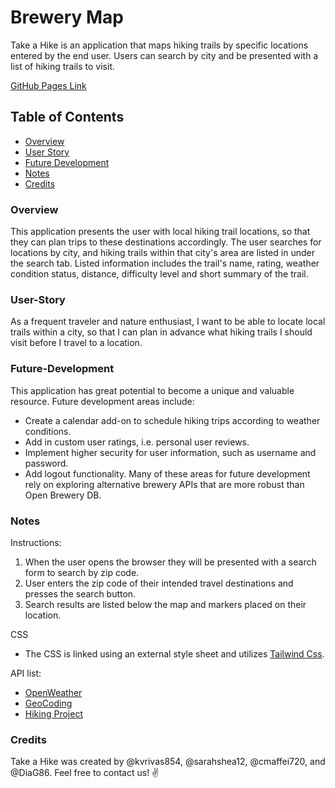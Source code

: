 # Brewery Map

Take a Hike is an application that maps hiking trails by specific locations entered by the end user. Users can search by city and be presented with a list of hiking trails to visit.

[GitHub Pages Link](https://kvrivas854.github.io/take-a-hike/)

## Table of Contents
- [Overview](#Overview)
- [User Story](#User-Story)
- [Future Development](#Future-Development)
- [Notes](#Notes)
- [Credits](#Credits)

### Overview
This application presents the user with local hiking trail locations, so that they can plan trips to these destinations accordingly.
The user searches for locations by city, and hiking trails within that city's area are listed in under the search tab. Listed information includes the trail's name, rating, weather condition status, distance, difficulty level and short summary of the trail.

### User-Story
As a frequent traveler and nature enthusiast, 
I want to be able to locate local trails within a city, 
so that I can plan in advance what hiking trails I should visit before I travel to a location.

### Future-Development
This application has great potential to become a unique and valuable resource. Future development areas include:

- Create a calendar add-on to schedule hiking trips according to weather conditions.
- Add in custom user ratings, i.e. personal user reviews.
- Implement higher security for user information, such as username and password.
- Add logout functionality.
Many of these areas for future development rely on exploring alternative brewery APIs that are more robust than Open Brewery DB.

### Notes

Instructions:
1. When the user opens the browser they will be presented with a search form to search by zip code.
2. User enters the zip code of their intended travel destinations and presses the search button.
3. Search results are listed below the map and markers placed on their location.

CSS
- The CSS is linked using an external style sheet and utilizes [Tailwind Css](https://tailwindcss.com/).

API list:
- [OpenWeather](https://openweathermap.org/)
- [GeoCoding](https://rapidapi.com/trueway/api/trueway-geocoding)
- [Hiking Project](https://www.hikingproject.com/)   

### Credits
Take a Hike was created by @kvrivas854, @sarahshea12, @cmaffei720, and @DiaG86. Feel free to contact us! :v:
